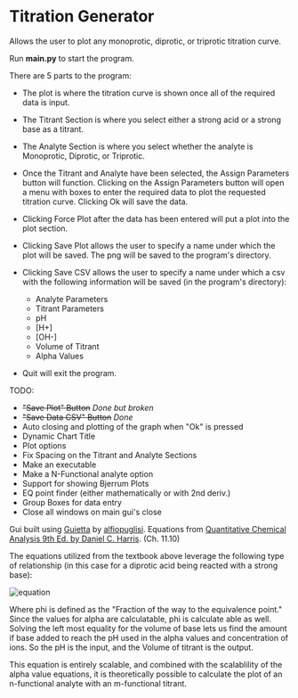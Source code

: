 # Titration Generator
Allows the user to plot any monoprotic, diprotic, or triprotic titration curve.

Run **main.py** to start the program.

There are 5 parts to the program:
  * The plot is where the titration curve is shown once all of the required data is input. 
  * The Titrant Section is where you select either a strong acid or a strong base as a titrant.
  * The Analyte Section is where you select whether the analyte is Monoprotic, Diprotic, or Triprotic.
  * Once the Titrant and Analyte have been selected, the Assign Parameters button will function. Clicking on the Assign Parameters button will open a menu with boxes to enter the required data to plot the requested titration curve. Clicking Ok will save the data.
  * Clicking Force Plot after the data has been entered will put a plot into the plot section. 
  * Clicking Save Plot allows the user to specify a name under which the plot will be saved. The png will be saved to the program's directory.
  * Clicking Save CSV allows the user to specify a name under which a csv with the following information will be saved (in the program's directory):
    * Analyte Parameters
    * Titrant Parameters
    * pH
    * [H+]
    * [OH-]
    * Volume of Titrant
    * Alpha Values
    
  * Quit will exit the program.

TODO:
  * <del>"Save Plot" Button</del> *Done but broken*
  * <del>"Save Data CSV" Button</del> *Done*
  * Auto closing and plotting of the graph when "Ok" is pressed
  * Dynamic Chart Title
  * Plot options
  * Fix Spacing on the Titrant and Analyte Sections
  * Make an executable
  * Make a N-Functional analyte option
  * Support for showing Bjerrum Plots
  * EQ point finder (either mathematically or with 2nd deriv.)
  * Group Boxes for data entry
  * Close all windows on main gui's close

  
Gui built using [Guietta](https://github.com/alfiopuglisi/guietta) by [alfiopuglisi](https://github.com/alfiopuglisi).
Equations from [Quantitative Chemical Analysis 9th Ed. by Daniel C. Harris](https://www.amazon.com/Quantitative-Chemical-Analysis-Daniel-Harris/dp/146413538X). (Ch. 11.10)

The equations utilized from the textbook above leverage the following type of relationship (in this case for a diprotic acid being reacted with a strong base):

![equation](https://latex.codecogs.com/svg.latex?\phi%20%20\equiv%20%20%20\frac{C_b%20V_b}{C_a%20V_a}%20=%20%20\frac{\alpha_{HA^{-}}+2\alpha_{A^{2-}}%20+%20\frac{[H^{+}]%20-%20[OH^{-}]}{C_{a}}}{1%20+%20\frac{[H^{+}]%20-%20[OH^{-}]}%20{C_{b}}})

Where phi is defined as the "Fraction of the way to the equivalence point." Since the values for alpha are calculatable, phi is calculate able as well. Solving the left most equality for the volume of base lets us find the amount if base added to reach the pH used in the alpha values and concentration of ions. So the pH is the input, and the Volume of titrant is the output. 

This equation is entirely scalable, and combined with the scalablility of the alpha value equations, it is theoretically possible to calculate the plot of an n-functional analyte with an m-functional titrant.
